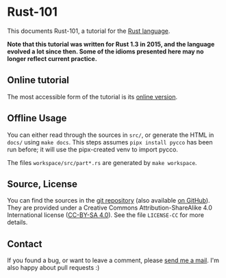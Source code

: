 # Rust-101

This documents Rust-101, a tutorial for the [Rust
language](http://www.rust-lang.org/).

**Note that this tutorial was written for Rust 1.3 in 2015, and the language evolved a lot since then.
Some of the idioms presented here may no longer reflect current practice.**

## Online tutorial

The most accessible form of the tutorial is its
[online version](https://www.ralfj.de/projects/rust-101/main.html).

## Offline Usage

You can either read through the sources in `src/`, or generate the
HTML in `docs/` using `make docs`. This steps assumes `pipx install pycco` has
been run before; it will use the pipx-created venv to import pycco.

The files `workspace/src/part*.rs` are generated by `make workspace`.

## Source, License

You can find the sources in the [git
repository](http://www.ralfj.de/git/rust-101.git) (also available [on
GitHub](https://github.com/RalfJung/rust-101)).  They are provided
under a Creative Commons Attribution-ShareAlike 4.0 International
license ([CC-BY-SA
4.0](https://creativecommons.org/licenses/by-sa/4.0/)). See the file
`LICENSE-CC` for more details.

## Contact

If you found a bug, or want to leave a comment, please [send me a
mail](mailto:post-AT-ralfj-DOT-de). I'm also happy about pull requests
:)
